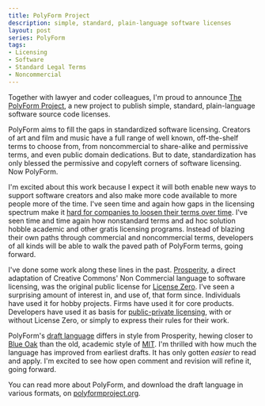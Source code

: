 ```yaml
---
title: PolyForm Project
description: simple, standard, plain-language software licenses
layout: post
series: PolyForm
tags:
- Licensing
- Software
- Standard Legal Terms
- Noncommercial
---
```


Together with lawyer and coder colleagues, I'm proud to announce [The PolyForm Project](https://polyformproject.org/), a new project to publish simple, standard, plain-language software source code licenses.

PolyForm aims to fill the gaps in standardized software licensing.  Creators of art and film and music have a full range of well known, off-the-shelf terms to choose from, from noncommercial to share-alike and permissive terms, and even public domain dedications.  But to date, standardization has only blessed the permissive and copyleft corners of software licensing.  Now PolyForm.

I'm excited about this work because I expect it will both enable new ways to support software creators and also make more code available to more people more of the time.  I've seen time and again how gaps in the licensing spectrum make it [hard for companies to loosen their terms over time](https://writing.kemitchell.com/2019/04/06/Stairway-to-Heaven.html).  I've seen time and time again how nonstandard terms and ad hoc solution hobble academic and other gratis licensing programs.  Instead of blazing their own paths through commercial and noncommercial terms, developers of all kinds will be able to walk the paved path of PolyForm terms, going forward.

I've done some work along these lines in the past.  [Prosperity](https://polyformproject.org/), a direct adaptation of Creative Commons' Non Commercial language to software licensing, was the original public license for [License Zero](https://licensezero.com).  I've seen a surprising amount of interest in, and use of, that form since.  Individuals have used it for hobby projects.  Firms have used it for core products.  Developers have used it as basis for [public-private licensing](https://indieopensource.com/public-private/indies), with or without License Zero, or simply to express their rules for their work.

PolyForm's [draft language](https://docs.google.com/document/d/1EMbmyG3CNcIL5yJmQOvffo_CZCiwLREZHR3kXvDmPsk/edit?usp=sharing) differs in style from Prosperity, hewing closer to [Blue Oak](https://blueoakcouncil.org/license/1.0.0) than the old, academic style of [MIT](https://blueoakcouncil.org/license/1.0.0).  I'm thrilled with how much the language has improved from earliest drafts.  It has only gotten _easier_ to read and apply.   I'm excited to see how open comment and revision will refine it, going forward.

You can read more about PolyForm, and download the draft language in various formats, on [polyformproject.org](https://polyformproject.org).
